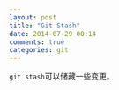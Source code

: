 ```yaml
---
layout: post
title: "Git-Stash"
date: 2014-07-29 00:14
comments: true
categories: git
---
```

`git stash`可以储藏一些变更。